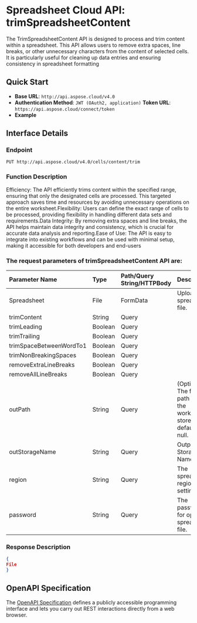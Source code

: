 # **Spreadsheet Cloud API: trimSpreadsheetContent**

The TrimSpreadsheetContent API is designed to process and trim content within a spreadsheet. This API allows users to remove extra spaces, line breaks, or other unnecessary characters from the content of selected cells. It is particularly useful for cleaning up data entries and ensuring consistency in spreadsheet formatting 


## **Quick Start**

- **Base URL**: `http://api.aspose.cloud/v4.0`
- **Authentication Method**: `JWT (OAuth2, application)`  **Token URL**: `https://api.aspose.cloud/connect/token`
- **Example** 

## **Interface Details**

### **Endpoint** 

```
PUT http://api.aspose.cloud/v4.0/cells/content/trim
```
### **Function Description**
Efficiency: The API efficiently trims content within the specified range, ensuring that only the designated cells are processed. This targeted approach saves time and resources by avoiding unnecessary operations on the entire worksheet.Flexibility: Users can define the exact range of cells to be processed, providing flexibility in handling different data sets and requirements.Data Integrity: By removing extra spaces and line breaks, the API helps maintain data integrity and consistency, which is crucial for accurate data analysis and reporting.Ease of Use: The API is easy to integrate into existing workflows and can be used with minimal setup, making it accessible for both developers and end-users

### The request parameters of **trimSpreadsheetContent** API are: 

| Parameter Name | Type | Path/Query String/HTTPBody | Description | 
| :- | :- | :- |:- | 
|Spreadsheet|File|FormData|Upload spreadsheet file.|
|trimContent|String|Query||
|trimLeading|Boolean|Query||
|trimTrailing|Boolean|Query||
|trimSpaceBetweenWordTo1|Boolean|Query||
|trimNonBreakingSpaces|Boolean|Query||
|removeExtraLineBreaks|Boolean|Query||
|removeAllLineBreaks|Boolean|Query||
|outPath|String|Query|(Optional) The folder path where the workbook is stored. The default is null.|
|outStorageName|String|Query|Output file Storage Name.|
|region|String|Query|The spreadsheet region setting.|
|password|String|Query|The password for opening spreadsheet file.|

### **Response Description**
```json
{
File
}
```


## OpenAPI Specification

The [OpenAPI Specification](https://reference.aspose.cloud/cells/#/TextProcessingController/TrimSpreadsheetContent) defines a publicly accessible programming interface and lets you carry out REST interactions directly from a web browser.

